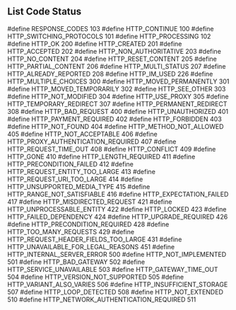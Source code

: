 ## List Code Status

#define RESPONSE_CODES 103
#define HTTP_CONTINUE                        100
#define HTTP_SWITCHING_PROTOCOLS             101
#define HTTP_PROCESSING                      102
#define HTTP_OK                              200
#define HTTP_CREATED                         201
#define HTTP_ACCEPTED                        202
#define HTTP_NON_AUTHORITATIVE               203
#define HTTP_NO_CONTENT                      204
#define HTTP_RESET_CONTENT                   205
#define HTTP_PARTIAL_CONTENT                 206
#define HTTP_MULTI_STATUS                    207
#define HTTP_ALREADY_REPORTED                208
#define HTTP_IM_USED                         226
#define HTTP_MULTIPLE_CHOICES                300
#define HTTP_MOVED_PERMANENTLY               301
#define HTTP_MOVED_TEMPORARILY               302
#define HTTP_SEE_OTHER                       303
#define HTTP_NOT_MODIFIED                    304
#define HTTP_USE_PROXY                       305
#define HTTP_TEMPORARY_REDIRECT              307
#define HTTP_PERMANENT_REDIRECT              308
#define HTTP_BAD_REQUEST                     400
#define HTTP_UNAUTHORIZED                    401
#define HTTP_PAYMENT_REQUIRED                402
#define HTTP_FORBIDDEN                       403
#define HTTP_NOT_FOUND                       404
#define HTTP_METHOD_NOT_ALLOWED              405
#define HTTP_NOT_ACCEPTABLE                  406
#define HTTP_PROXY_AUTHENTICATION_REQUIRED   407
#define HTTP_REQUEST_TIME_OUT                408
#define HTTP_CONFLICT                        409
#define HTTP_GONE                            410
#define HTTP_LENGTH_REQUIRED                 411
#define HTTP_PRECONDITION_FAILED             412
#define HTTP_REQUEST_ENTITY_TOO_LARGE        413
#define HTTP_REQUEST_URI_TOO_LARGE           414
#define HTTP_UNSUPPORTED_MEDIA_TYPE          415
#define HTTP_RANGE_NOT_SATISFIABLE           416
#define HTTP_EXPECTATION_FAILED              417
#define HTTP_MISDIRECTED_REQUEST             421
#define HTTP_UNPROCESSABLE_ENTITY            422
#define HTTP_LOCKED                          423
#define HTTP_FAILED_DEPENDENCY               424
#define HTTP_UPGRADE_REQUIRED                426
#define HTTP_PRECONDITION_REQUIRED           428
#define HTTP_TOO_MANY_REQUESTS               429
#define HTTP_REQUEST_HEADER_FIELDS_TOO_LARGE 431
#define HTTP_UNAVAILABLE_FOR_LEGAL_REASONS   451
#define HTTP_INTERNAL_SERVER_ERROR           500
#define HTTP_NOT_IMPLEMENTED                 501
#define HTTP_BAD_GATEWAY                     502
#define HTTP_SERVICE_UNAVAILABLE             503
#define HTTP_GATEWAY_TIME_OUT                504
#define HTTP_VERSION_NOT_SUPPORTED           505
#define HTTP_VARIANT_ALSO_VARIES             506
#define HTTP_INSUFFICIENT_STORAGE            507
#define HTTP_LOOP_DETECTED                   508
#define HTTP_NOT_EXTENDED                    510
#define HTTP_NETWORK_AUTHENTICATION_REQUIRED 511
